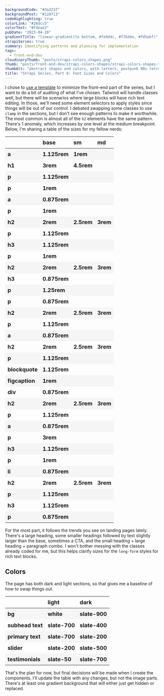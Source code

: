 ```yaml
---
backgroundCode: "#3a323f"
backgroundPost: "#120713"
codeHighlighting: true
colorLink: "#26dcc5"
colorText: "#f4eae2"
pubDate: "2023-04-20"
gradientTitle: "linear-gradient(to bottom, #fe9d4c, #f76d4e, #fd5ebf)"
strapiSeries: true
summary: Identifying patterns and planning for implementation
tags:
  - front-end-dev
cloudinaryThumb: "posts/strapi-colors-shapes.png"
thumb: "posts/front-end-dev/strapi-colors-shapes/strapi-colors-shapes-thumb.webp"
thumbAlt: "abstract shapes and colors, with letters, postpunk 80s retro --v 5 --ar 3:2"
title: "Strapi Series, Part 8: Font Sizes and Colors"
---
```


<style>
  table {
    width: 100%;
  }

  th, td {
    font-size: 0.875rem;
    font-weight: bold;
    padding: 0.5rem;
    text-align: left;
  }
  tr:nth-child(odd) td {
    background: #f5f5f5;
  }

  @media screen and (min-width: 480px) {
    th, td {
      font-size: 1.125rem;
      padding: 0.5rem;
      text-align: left;
    }
  }
</style>

I chose to [use a template](https://tailwindui.com/templates/salient) to minimize the front-end part of the series, but I want to do a bit of auditing of what I've chosen. Tailwind will handle classes well, but there will be scenarios where large blocks will have rich text editing. In those, we'll need some element selectors to apply styles since things will be out of our control. I debated swapping some classes to use `clamp` in the sections, but I don't see enough patterns to make it worthwhile. The most common is almost all of the `h2` elements have the same pattern. There's 1 anomaly, which increases by one level at the medium breakpoint. Below, I'm sharing a table of the sizes for my fellow nerds:

|            | base     | sm     | md   |
| ---------- | -------- | ------ | ---- |
| a          | 1.125rem | 1rem   |      |
| h1         | 3rem     | 4.5rem |      |
| p          | 1.125rem |        |      |
| p          | 1rem     |        |      |
| a          | 0.875rem |        |      |
| p          | 1rem     |        |      |
| h2         | 2rem     | 2.5rem | 3rem |
| p          | 1.125rem |        |      |
| h3         | 1.125rem |        |      |
| p          | 1rem     |        |      |
| h2         | 2rem     | 2.5rem | 3rem |
| h3         | 0.875rem |        |      |
| p          | 1.25rem  |        |      |
| p          | 0.875rem |        |      |
| h2         | 2rem     | 2.5rem | 3rem |
| p          | 1.125rem |        |      |
| a          | 0.875rem |        |      |
| h2         | 2rem     | 2.5rem | 3rem |
| p          | 1.125rem |        |      |
| blockquote | 1.125rem |        |      |
| figcaption | 1rem     |        |      |
| div        | 0.875rem |        |      |
| h2         | 2rem     | 2.5rem | 3rem |
| p          | 1.125rem |        |      |
| a          | 0.875rem |        |      |
| p          | 3rem     |        |      |
| h3         | 1.125rem |        |      |
| p          | 1rem     |        |      |
| li         | 0.875rem |        |      |
| h2         | 2rem     | 2.5rem | 3rem |
| p          | 1.125rem |        |      |
| h3         | 1.125rem |        |      |
| p          | 0.875rem |        |      |

For the most part, it follows the trends you see on landing pages lately. There's a large heading, some smaller headings followed by text slightly larger than the base, sometimes a CTA, and the small heading + large heading + paragraph combo. I won't bother messing with the classes already coded for me, but this helps clarify sizes for the `long-form` styles for rich text blocks.

## Colors

The page has both dark and light sections, so that gives me a baseline of how to swap things out.

|              | light     | dark      |
| ------------ | --------- | --------- |
| bg           | white     | slate-900 |
| subhead text | slate-700 | slate-400 |
| primary text | slate-700 | slate-200 |
| slider       | slate-200 | slate-500 |
| testimonials | slate-50  | slate-700 |

That's the plan for now, but final decisions will be made when I create the components. I'll update the table with any changes, but not the image parts. There's at least one gradient background that will either just get hidden or replaced.
